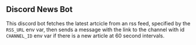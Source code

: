## Discord News Bot

This discord bot fetches the latest artcicle from an rss feed, specified by the `RSS_URL` env var, then sends a message with the link to the channel with id `CHANNEL_ID` env var if there is a new article at 60 second intervals.
